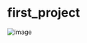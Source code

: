 # first_project
![image](https://user-images.githubusercontent.com/96915074/156154357-6789e866-f3b5-468f-9d3e-2f769114b9d0.png)

